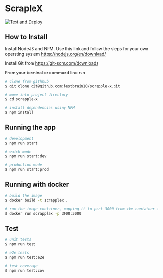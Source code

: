 # ScrapleX

[![Test and Deploy](https://github.com/bestbrain10/scrapple-x/actions/workflows/pipelines.yml/badge.svg)](https://github.com/bestbrain10/scrapple-x/actions/workflows/pipelines.yml)


## How to Install

Install NodeJS and NPM. Use this link and follow the steps for your own operating system https://nodejs.org/en/download/

Install Git from https://git-scm.com/downloads

From your terminal or command line run

```bash
# clone from githhub
$ git clone git@github.com:bestbrain10/scrapple-x.git

# move into project directory
$ cd scrapple-x

# install dependencies using NPM
$ npm install
```


## Running the app

```bash
# development
$ npm run start

# watch mode
$ npm run start:dev

# production mode
$ npm run start:prod
```

## Running with docker

```bash
# build the image
$ docker build -t scrapplex .

# run the image container, mapping it to port 3000 from the container to you computer port 3000
$ docker run scrapplex -p 3000:3000

```


## Test

```bash
# unit tests
$ npm run test

# e2e tests
$ npm run test:e2e

# test coverage
$ npm run test:cov
```